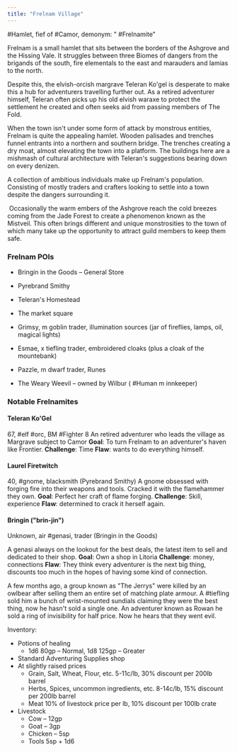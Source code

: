 ```yaml
---
title: "Frelnam Village"
---
```


#Hamlet, fief of #Camor, demonym: " #Frelnamite"

Frelnam is a small hamlet that sits between the borders of the Ashgrove and the Hissing Vale. It struggles between three Biomes of dangers from the brigands of the south, fire elementals to the east and marauders and lamias to the north.

Despite this, the elvish-orcish margrave Teleran Ko'gel is desperate to make this a hub for adventurers travelling further out. As a retired adventurer himself, Teleran often picks up his old elvish waraxe to protect the settlement he created and often seeks aid from passing members of The Fold.

When the town isn't under some form of attack by monstrous entities, Frelnam is quite the appealing hamlet. Wooden palisades and trenches funnel entrants into a northern and southern bridge. The trenches creating a dry moat, almost elevating the town into a platform. The buildings here are a mishmash of cultural architecture with Teleran's suggestions bearing down on every denizen.

A collection of ambitious individuals make up Frelnam's population. Consisting of mostly traders and crafters looking to settle into a town despite the dangers surrounding it.

 Occasionally the warm embers of the Ashgrove reach the cold breezes coming from the Jade Forest to create a phenomenon known as the Mistveil. This often brings different and unique monstrosities to the town of which many take up the opportunity to attract guild members to keep them safe.

### Frelnam POIs

- Bringin in the Goods – General Store
- Pyrebrand Smithy
- Teleran's Homestead
- The market square

- Grimsy, m goblin trader, illumination sources (jar of fireflies, lamps, oil, magical lights)
- Esmae, x tiefling trader, embroidered cloaks (plus a cloak of the mountebank)
- Pazzle, m dwarf trader, Runes

- The Weary Weevil – owned by Wilbur ( #Human m innkeeper)

### Notable Frelnamites

#### Teleran Ko'Gel

67, #elf #orc, BM #Fighter 8
An retired adventurer who leads the village as Margrave subject to Camor
**Goal**: To turn Frelnam to an adventurer's haven like Frontier.
**Challenge**: Time
**Flaw**: wants to do everything himself.

#### Laurel Firetwitch
40, #gnome, blacksmith (Pyrebrand Smithy)
A gnome obsessed with forging fire into their weapons and tools. Cracked it with the flamehammer they own.
**Goal**: Perfect her craft of flame forging.
**Challenge**: Skill, experience
**Flaw**: determined to crack it herself again.

#### Bringin ("brin-jin")
Unknown, air #genasi, trader (Bringin in the Goods)

A genasi always on the lookout for the best deals, the latest item to sell and dedicated to their shop.
**Goal**: Own a shop in Litoria
**Challenge**: money, connections
**Flaw**: They think every adventurer is the next big thing, discounts too much in the hopes of having some kind of connection.

A few months ago, a group known as "The Jerrys" were killed by an owlbear after selling them an entire set of matching plate armour.
A #tiefling sold him a bunch of wrist-mounted sundials claiming they were the best thing, now he hasn't sold a single one.
An adventurer known as Rowan he sold a ring of invisibility for half price. Now he hears that they went evil.

Inventory:
- Potions of healing
	- 1d6 80gp – Normal, 1d8 125gp – Greater
- Standard Adventuring Supplies shop
- At slightly raised prices
	- Grain, Salt, Wheat, Flour, etc. 5-11c/lb, 30% discount per 200lb barrel
	- Herbs, Spices, uncommon ingredients, etc. 8-14c/lb, 15% discount per 200lb barrel
	- Meat 10% of livestock price per lb, 10% discount per 100lb crate
- Livestock
	- Cow – 12gp
	- Goat – 3gp
	- Chicken – 5sp
	- Tools 5sp + 1d6